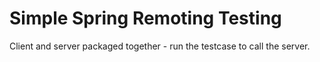 
# Simple Spring Remoting Testing

Client and server packaged together - run the testcase to call the server.
